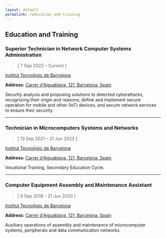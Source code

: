 ```yaml
---
layout: default
permalink: /education_and_training
---
```


## Education and Training

### Superior Technician in Network Computer Systems Administration

> [ 7 Sep 2022 – Current ]

[Institut Tecnològic de Barcelona](https://www.itb.cat/)

**Address:** [Carrer d'Aiguablava, 121, Barcelona, Spain](https://g.page/itecbcn?share)

Security analysis and proposing solutions to detected cyberattacks, recognizing their origin and reasons; define and implement secure operation for mobile and other (IoT) devices, and secure network services to ensure their security.

---

### Technician in Microcomputers Systems and Networks

> [ 13 Sep 2021 – 21 Jun 2022 ]

[Institut Tecnològic de Barcelona](https://www.itb.cat/)

**Address:** [Carrer d'Aiguablava, 121, Barcelona, Spain](https://g.page/itecbcn?share)

Vocational Training, Secondary Education Cycle.

---

### Computer Equipment Assembly and Maintenance Assistant

> [ 9 Sep 2019 – 21 Jun 2020 ]

[Institut Tecnològic de Barcelona](https://www.itb.cat/)

**Address:** [Carrer d'Aiguablava, 121, Barcelona, Spain](https://g.page/itecbcn?share)

Auxiliary operations of assembly and maintenance of microcomputer systems, peripherals and data communication networks.
